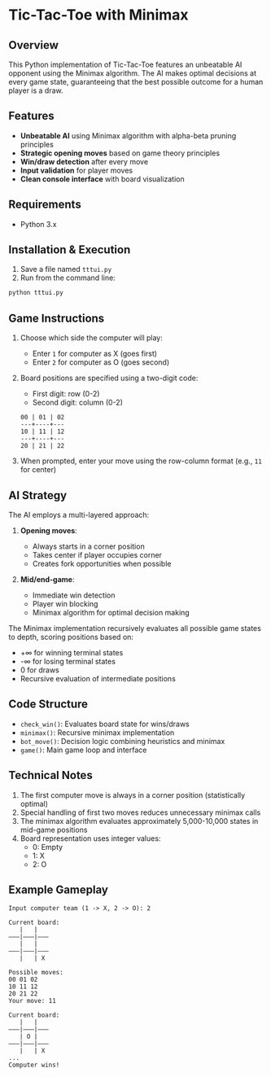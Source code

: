# Tic-Tac-Toe with Minimax

## Overview
This Python implementation of Tic-Tac-Toe features an unbeatable AI opponent using the Minimax algorithm. The AI makes optimal decisions at every game state, guaranteeing that the best possible outcome for a human player is a draw.

## Features
- **Unbeatable AI** using Minimax algorithm with alpha-beta pruning principles
- **Strategic opening moves** based on game theory principles
- **Win/draw detection** after every move
- **Input validation** for player moves
- **Clean console interface** with board visualization

## Requirements
- Python 3.x

## Installation & Execution
1. Save a file named `tttui.py`
2. Run from the command line:
```bash
python tttui.py
```

## Game Instructions
1. Choose which side the computer will play:
   - Enter `1` for computer as X (goes first)
   - Enter `2` for computer as O (goes second)

2. Board positions are specified using a two-digit code:
   - First digit: row (0-2)
   - Second digit: column (0-2)
   ```
   00 | 01 | 02
   ---+----+---
   10 | 11 | 12
   ---+----+---
   20 | 21 | 22
   ```

3. When prompted, enter your move using the row-column format (e.g., `11` for center)

## AI Strategy
The AI employs a multi-layered approach:
1. **Opening moves**:
   - Always starts in a corner position
   - Takes center if player occupies corner
   - Creates fork opportunities when possible

2. **Mid/end-game**:
   - Immediate win detection
   - Player win blocking
   - Minimax algorithm for optimal decision making

The Minimax implementation recursively evaluates all possible game states to depth, scoring positions based on:
- +∞ for winning terminal states
- -∞ for losing terminal states
- 0 for draws
- Recursive evaluation of intermediate positions

## Code Structure
- `check_win()`: Evaluates board state for wins/draws
- `minimax()`: Recursive minimax implementation
- `bot_move()`: Decision logic combining heuristics and minimax
- `game()`: Main game loop and interface

## Technical Notes
1. The first computer move is always in a corner position (statistically optimal)
2. Special handling of first two moves reduces unnecessary minimax calls
3. The minimax algorithm evaluates approximately 5,000-10,000 states in mid-game positions
4. Board representation uses integer values:
   - 0: Empty
   - 1: X
   - 2: O

## Example Gameplay
```
Input computer team (1 -> X, 2 -> O): 2

Current board:
   |   |   
———|———|———
   |   |   
———|———|———
   |   | X

Possible moves:
00 01 02
10 11 12
20 21 22
Your move: 11

Current board:
   |   |   
———|———|———
   | O |   
———|———|———
   |   | X
...
Computer wins!
```
